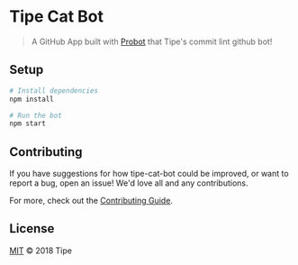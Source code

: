 # Tipe Cat Bot

> A GitHub App built with [Probot](https://github.com/probot/probot) that Tipe&#x27;s commit lint github bot!

## Setup

```sh
# Install dependencies
npm install

# Run the bot
npm start
```

## Contributing

If you have suggestions for how tipe-cat-bot could be improved, or want to report a bug, open an issue! We'd love all and any contributions.

For more, check out the [Contributing Guide](CONTRIBUTING.md).

## License

[MIT](LICENSE) © 2018 Tipe

